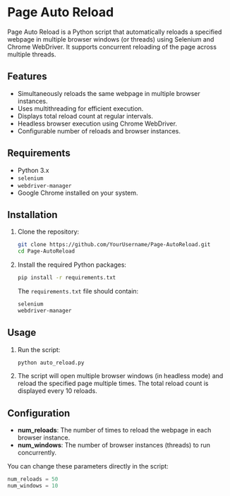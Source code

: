 # Page Auto Reload

Page Auto Reload is a Python script that automatically reloads a specified webpage in multiple browser windows (or threads) using Selenium and Chrome WebDriver. It supports concurrent reloading of the page across multiple threads.

## Features
- Simultaneously reloads the same webpage in multiple browser instances.
- Uses multithreading for efficient execution.
- Displays total reload count at regular intervals.
- Headless browser execution using Chrome WebDriver.
- Configurable number of reloads and browser instances.

## Requirements

- Python 3.x
- `selenium`
- `webdriver-manager`
- Google Chrome installed on your system.

## Installation

1. Clone the repository:
    ```bash
    git clone https://github.com/YourUsername/Page-AutoReload.git
    cd Page-AutoReload
    ```

2. Install the required Python packages:
    ```bash
    pip install -r requirements.txt
    ```

    The `requirements.txt` file should contain:
    ```txt
    selenium
    webdriver-manager
    ```

## Usage

1. Run the script:
    ```bash
    python auto_reload.py
    ```

2. The script will open multiple browser windows (in headless mode) and reload the specified page multiple times. The total reload count is displayed every 10 reloads.

## Configuration

- **num_reloads**: The number of times to reload the webpage in each browser instance.
- **num_windows**: The number of browser instances (threads) to run concurrently.

You can change these parameters directly in the script:
```python
num_reloads = 50
num_windows = 10

